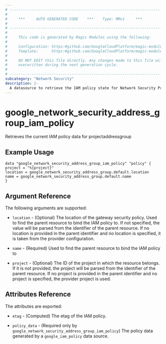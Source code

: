 ```yaml
---
# ----------------------------------------------------------------------------
#
#     ***     AUTO GENERATED CODE    ***    Type: MMv1     ***
#
# ----------------------------------------------------------------------------
#
#     This code is generated by Magic Modules using the following:
#
#     Configuration: https:#github.com/GoogleCloudPlatform/magic-modules/tree/main/mmv1/products/networksecurity/ProjectAddressGroup.yaml
#     Template:      https:#github.com/GoogleCloudPlatform/magic-modules/tree/main/mmv1/templates/terraform/datasource_iam.html.markdown.tmpl
#
#     DO NOT EDIT this file directly. Any changes made to this file will be
#     overwritten during the next generation cycle.
#
# ----------------------------------------------------------------------------
subcategory: "Network Security"
description: |-
  A datasource to retrieve the IAM policy state for Network Security ProjectAddressGroup
---
```



# google_network_security_address_group_iam_policy

Retrieves the current IAM policy data for projectaddressgroup


## Example Usage


```hcl
data "google_network_security_address_group_iam_policy" "policy" {
project = "%{project}"
location = google_network_security_address_group.default.location
name = google_network_security_address_group.default.name
}
```

## Argument Reference

The following arguments are supported:

* `location` - (Optional) The location of the gateway security policy.
 Used to find the parent resource to bind the IAM policy to. If not specified,
  the value will be parsed from the identifier of the parent resource. If no location is provided in the parent identifier and no
  location is specified, it is taken from the provider configuration.
* `name` - (Required) Used to find the parent resource to bind the IAM policy to

* `project` - (Optional) The ID of the project in which the resource belongs.
    If it is not provided, the project will be parsed from the identifier of the parent resource. If no project is provided in the parent identifier and no project is specified, the provider project is used.

## Attributes Reference

The attributes are exported:

* `etag` - (Computed) The etag of the IAM policy.

* `policy_data` - (Required only by `google_network_security_address_group_iam_policy`) The policy data generated by
  a `google_iam_policy` data source.
